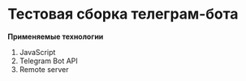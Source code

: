 # Тестовая сборка телеграм-бота

**Применяемые технологии**
1. JavaScript
2. Telegram Bot API
3. Remote server